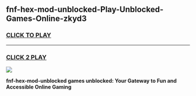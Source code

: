 
## fnf-hex-mod-unblocked-Play-Unblocked-Games-Online-zkyd3
<h3>
<a href="https://premium76.site?title=fnf-hex-mod-unblocked&ref=25A">CLICK TO PLAY</a></h3>
<hr>

<h3>
<a href="https://premium76.site?title=fnf-hex-mod-unblocked&ref=25A">CLICK 2 PLAY</a>
  
</h3>

<a href="https://premium76.site?title=fnf-hex-mod-unblocked&ref=25A"><img src="https://clearcache.store/games.png"></a>


**fnf-hex-mod-unblocked games unblocked: Your Gateway to Fun and Accessible Online Gaming**
